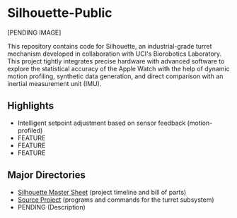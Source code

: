 # **Silhouette-Public**

[PENDING IMAGE]

This repository contains code for Silhouette, an industrial-grade turret mechanism developed in collaboration with UCI's Biorobotics Laboratory. This project tightly integrates precise hardware with advanced software to explore the statistical accuracy of the Apple Watch with the help of dynamic motion profiling, synthetic data generation, and direct comparison with an inertial measurement unit (IMU).

## **Highlights**
- Intelligent setpoint adjustment based on sensor feedback (motion-profiled)
- FEATURE
- FEATURE
- FEATURE

## **Major Directories**
- [Silhouette Master Sheet](https://docs.google.com/spreadsheets/d/1T7hXV3S2Ig0aU6FeqlcYBCahwmTHpC9RDhpLtIZTock/edit?usp=sharing) (project timeline and bill of parts)
- [Source Project](https://github.com/JacobQuion/Silhouette/tree/main/src/main/java/frc/robot) (programs and commands for the turret subsystem)
- PENDING (Description)

